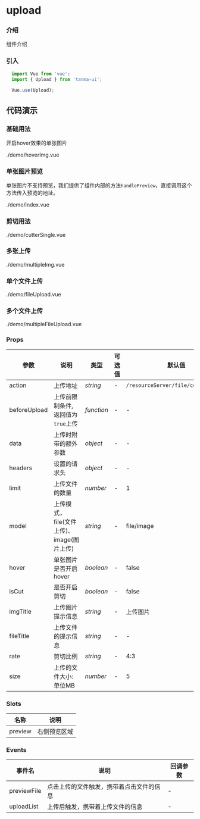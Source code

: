 # upload

### 介绍

组件介绍

### 引入

```js
  import Vue from 'vue';
  import { Upload } from 'tanma-ui';
  
  Vue.use(Upload);
```

## 代码演示

### 基础用法
开启hover效果的单张图片

<demo-code>./demo/hoverImg.vue</demo-code>

### 单张图片预览

单张图片不支持预览，我们提供了组件内部的方法`handlePreview`，直接调用这个方法传入预览的地址。

<demo-code>./demo/index.vue</demo-code>

### 剪切用法

<demo-code>./demo/cutterSingle.vue</demo-code>

### 多张上传

<demo-code>./demo/multipleImg.vue</demo-code>

### 单个文件上传

<demo-code>./demo/fileUpload.vue</demo-code>

### 多个文件上传

<demo-code>./demo/multipleFileUpload.vue</demo-code>

### Props

参数 | 说明 | 类型 | 可选值 | 默认值
-- | -- | -- | -- | --
action | 上传地址 | _string_ | - | `/resourceServer/file/commonUpload`
beforeUpload | 上传前限制条件, 返回值为`true`上传 | _function_ | - | -
data | 上传时附带的额外参数 | _object_ | - | -
headers | 设置的请求头 | _object_ | - | -
limit | 上传文件的数量 | _number_ | - | 1
model | 上传模式，file(文件上传)、image(图片上传) | _string_ | - | file/image
hover | 单张图片是否开启hover | _boolean_ | - | false
isCut | 是否开启剪切 | _boolean_ | - | false
imgTitle | 上传图片提示信息 | _string_ | - | 上传图片
fileTitle | 上传文件的提示信息 | _string_ | - | -
rate | 剪切比例 | _string_ | - | 4:3
size | 上传的文件大小: 单位MB | _number_ | - | 5

### Slots
名称 | 说明
-- | --
preview | 右侧预览区域

### Events
事件名 | 说明 | 回调参数
-- | -- | --
previewFile | 点击上传的文件触发，携带着点击文件的信息 | -
uploadList | 上传后触发，携带着上传文件的信息 | -